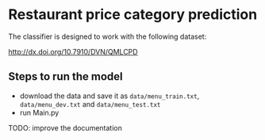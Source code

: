 # Restaurant price category prediction

The classifier is designed to work with the following dataset:

http://dx.doi.org/10.7910/DVN/QMLCPD

## Steps to run the model

- download the data and save it as `data/menu_train.txt`, `data/menu_dev.txt` and `data/menu_test.txt` 
- run Main.py

TODO: improve the documentation
